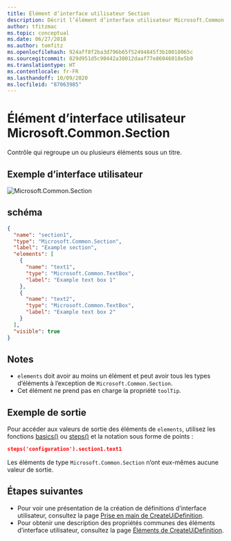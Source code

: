 ```yaml
---
title: Élément d’interface utilisateur Section
description: Décrit l’élément d’interface utilisateur Microsoft.Common.Section pour le portail Azure. Permet de regrouper des éléments dans le portail pour le déploiement d’applications managées.
author: tfitzmac
ms.topic: conceptual
ms.date: 06/27/2018
ms.author: tomfitz
ms.openlocfilehash: 924aff8f2ba3d796b65f52494845f3b10018065c
ms.sourcegitcommit: 829d951d5c90442a38012daaf77e86046018e5b9
ms.translationtype: HT
ms.contentlocale: fr-FR
ms.lasthandoff: 10/09/2020
ms.locfileid: "87063985"
---
```

# <a name="microsoftcommonsection-ui-element"></a>Élément d’interface utilisateur Microsoft.Common.Section

Contrôle qui regroupe un ou plusieurs éléments sous un titre.

## <a name="ui-sample"></a>Exemple d’interface utilisateur

![Microsoft.Common.Section](./media/managed-application-elements/microsoft-common-section.png)

## <a name="schema"></a>schéma

```json
{
  "name": "section1",
  "type": "Microsoft.Common.Section",
  "label": "Example section",
  "elements": [
    {
      "name": "text1",
      "type": "Microsoft.Common.TextBox",
      "label": "Example text box 1"
    },
    {
      "name": "text2",
      "type": "Microsoft.Common.TextBox",
      "label": "Example text box 2"
    }
  ],
  "visible": true
}
```

## <a name="remarks"></a>Notes

- `elements` doit avoir au moins un élément et peut avoir tous les types d’éléments à l’exception de `Microsoft.Common.Section`.
- Cet élément ne prend pas en charge la propriété `toolTip`.

## <a name="sample-output"></a>Exemple de sortie
Pour accéder aux valeurs de sortie des éléments de `elements`, utilisez les fonctions [basics()](create-ui-definition-referencing-functions.md#basics) ou [steps()](create-ui-definition-referencing-functions.md#steps) et la notation sous forme de points :

```json
steps('configuration').section1.text1
```

Les éléments de type `Microsoft.Common.Section` n’ont eux-mêmes aucune valeur de sortie.

## <a name="next-steps"></a>Étapes suivantes

* Pour voir une présentation de la création de définitions d’interface utilisateur, consultez la page [Prise en main de CreateUiDefinition](create-uidefinition-overview.md).
* Pour obtenir une description des propriétés communes des éléments d’interface utilisateur, consultez la page [Éléments de CreateUiDefinition](create-uidefinition-elements.md).
